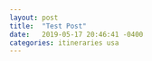 ```yaml
---
layout: post
title:  "Test Post"
date:   2019-05-17 20:46:41 -0400
categories: itineraries usa
---
```


